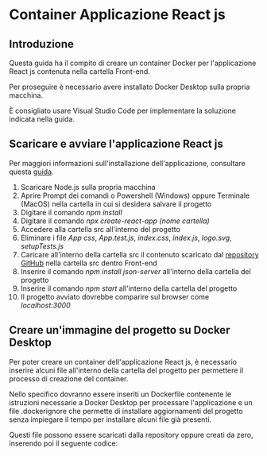
# Container Applicazione React js
 ## Introduzione
 Questa guida ha il compito di creare un container Docker per l'applicazione React js contenuta nella cartella Front-end.
 
 Per proseguire è necessario avere installato Docker Desktop sulla propria macchina.
 
 È consigliato usare Visual Studio Code per implementare la soluzione indicata nella guida.
 
 ## Scaricare e avviare l'applicazione React js
 Per maggiori informazioni sull'installazione dell'applicazione, consultare questa [guida](https://github.com/prometeia-public/training-2022/blob/main/Front-end/READ.md/).
 
 1. Scaricare Node.js sulla propria macchina
 2. Aprire Prompt dei comandi o Powershell (Windows) oppure Terminale (MacOS) nella cartella in cui si desidera salvare il progetto
 3. Digitare il comando *npm install*
 4. Digitare il comando *npx create-react-app (nome cartella)*
 5. Accedere alla cartella src all'interno del progetto
 6. Eliminare i file *App css*, *App.test.js*, *index.css*, *index.js*, *logo.svg*, *setupTests.js*
 7. Caricare all'interno della cartella src il contenuto scaricato dal [repository GitHub](https://github.com/prometeia-public/training-2022.git) nella cartella src dentro Front-end
 8. Inserire il comando *npm install json-server* all'interno della cartella del progetto
 9. Inserire il comando *npm start* all'interno della cartella del progetto
 10. Il progetto avviato dovrebbe comparire sul browser come *localhost:3000*

 ## Creare un'immagine del progetto su Docker Desktop
 Per poter creare un container dell'applicazione React js, è necessario inserire alcuni file all'interno della cartella del progetto per permettere il processo di creazione del container.
 
 Nello specifico dovranno essere inseriti un Dockerfile contenente le istruzioni necessarie a Docker Desktop per processare l'applicazione e un file .dockerignore che permette di installare aggiornamenti del progetto senza impiegare il tempo per installare alcuni file già presenti.
 
 Questi file possono essere scaricati dalla repository oppure creati da zero, inserendo poi il seguente codice:
